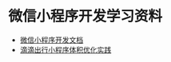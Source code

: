 # 微信小程序开发学习资料

- [微信小程序开发文档](https://developers.weixin.qq.com/miniprogram/dev/framework/)
- [滴滴出行小程序体积优化实践](https://juejin.im/post/5ee6e203e51d457b3d08356e)

